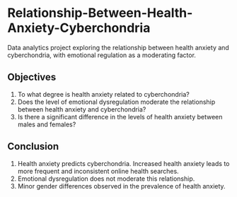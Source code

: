 # Relationship-Between-Health-Anxiety-Cyberchondria
Data analytics project exploring the relationship between health anxiety and cyberchondria, with emotional regulation as a moderating factor.
## Objectives
1. To what degree is health anxiety related to cyberchondria?
2. Does the level of emotional dysregulation moderate the relationship between health anxiety and cyberchondria?
3. Is there a significant difference in the levels of health anxiety between males and females?
## Conclusion
1. Health anxiety predicts cyberchondria. Increased health anxiety leads to more frequent and inconsistent online health searches.
2. Emotional dysregulation does not moderate this relationship.
3. Minor gender differences observed in the prevalence of health anxiety.
